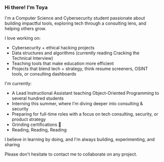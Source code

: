 ### Hi there! I'm Toya

I'm a Computer Science and Cybersecurity student passionate about building impactful tools, exploring tech through a consulting lens, and helping others grow.

I love working on:
- Cybersecurity + ethical hacking projects
- Data structures and algorithms (currently reading Cracking the Technical Interview)
- Teaching tools that make education more efficient 
- Projects that blend tech + strategy, think resume screeners, OSINT tools, or consulting dashboards

I'm currently:
- A Lead Instructional Assistant teaching Object-Oriented Programming to several hundred students 
- Interning this summer, where I'm diving deeper into consulting & security
- Preparing for full-time roles with a focus on tech consulting, security, or product strategy
- Grinding certifications 💪 
- Reading, Reading, Reading

I believe in learning by doing, and I'm always building, experimenting, and sharing

Please don't hesitate to contact me to collaborate on any project.

